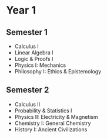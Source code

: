 # Year 1

## Semester 1
- Calculus I
- Linear Algebra I
- Logic & Proofs I
- Physics I: Mechanics
- Philosophy I: Ethics & Epistemology

## Semester 2
- Calculus II
- Probability & Statistics I
- Physics II: Electricity & Magnetism
- Chemistry I: General Chemistry
- History I: Ancient Civilizations
